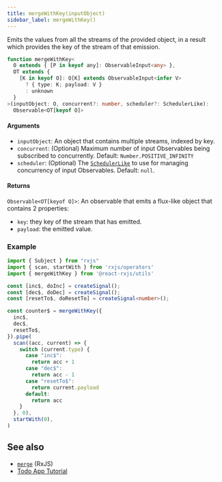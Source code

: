 ```yaml
---
title: mergeWithKey(inputObject)
sidebar_label: mergeWithKey()
---
```


Emits the values from all the streams of the provided object, in a result
which provides the key of the stream of that emission.

```ts
function mergeWithKey<
  O extends { [P in keyof any]: ObservableInput<any> },
  OT extends {
    [K in keyof O]: O[K] extends ObservableInput<infer V>
      ? { type: K; payload: V }
      : unknown
  }
>(inputObject: O, concurrent?: number, scheduler?: SchedulerLike): 
  Observable<OT[keyof O]>
```

#### Arguments

- `inputObject`: An object that contains multiple streams, indexed by key.
- `concurrent`: (Optional) Maximum number of input Observables being subscribed
to concurrently. Default: `Number.POSITIVE_INFINITY`
- `scheduler`: (Optional) The [`SchedulerLike`] to use for managing concurrency
of input Observables. Default: `null`.

#### Returns

`Observable<OT[keyof O]>`: An observable that emits a flux-like object that contains 2 properties:
- `key`: they key of the stream that has emitted.
- `payload`: the emitted value.

### Example

```ts
import { Subject } from "rxjs"
import { scan, startWith } from 'rxjs/operators'
import { mergeWithKey } from '@react-rxjs/utils'

const [inc$, doInc] = createSignal();
const [dec$, doDec] = createSignal();
const [resetTo$, doResetTo] = createSignal<number>();

const counter$ = mergeWithKey({
  inc$,
  dec$,
  resetTo$,
}).pipe(
  scan((acc, current) => {
    switch (current.type) {
      case "inc$":
        return acc + 1
      case "dec$":
        return acc - 1
      case "resetTo$":
        return current.payload
      default:
        return acc
    }
  }, 0),
  startWith(0),
)
```
## See also
* [`merge`](https://rxjs.dev/api/index/function/merge) (RxJS)
* [Todo App Tutorial](../../tutorial/todos#creating-a-single-stream-for-all-the-user-events)

[`SchedulerLike`]: https://rxjs.dev/api/index/interface/SchedulerLike
